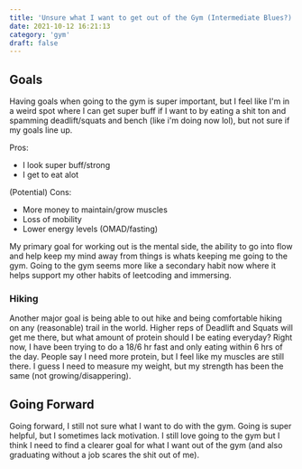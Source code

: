 ```yaml
---
title: 'Unsure what I want to get out of the Gym (Intermediate Blues?)'
date: 2021-10-12 16:21:13
category: 'gym'
draft: false
---
```

## Goals
Having goals when going to the gym is super important, but I feel like I'm in a weird spot where I can get super buff if I want to by eating a shit ton and spamming deadlift/squats and bench (like i'm doing now lol), but not sure if my goals line up.

Pros: 
- I look super buff/strong
- I get to eat alot

(Potential) Cons: 
- More money to maintain/grow muscles
- Loss of mobility
- Lower energy levels (OMAD/fasting)

My primary goal for working out is the mental side, the ability to go into flow and help keep my mind away from things is whats keeping me going to the gym. Going to the gym seems more like a secondary habit now where it helps support my other habits of leetcoding and immersing. 

### Hiking
Another major goal is being able to out hike and being comfortable hiking on any (reasonable) trail in the world. Higher reps of Deadlift and Squats will get me there, but what amount of protein should I be eating everyday? Right now, I have been trying to do a 18/6 hr fast and only eating within 6 hrs of the day. People say I need more protein, but I feel like my muscles are still there. I guess I need to measure my weight, but my strength has been the same (not growing/disappering).

## Going Forward
Going forward, I still not sure what I want to do with the gym. Going is super helpful, but I sometimes lack motivation. I still love going to the gym but I think I need to find a clearer goal for what I want out of the gym (and also graduating without a job scares the shit out of me).
